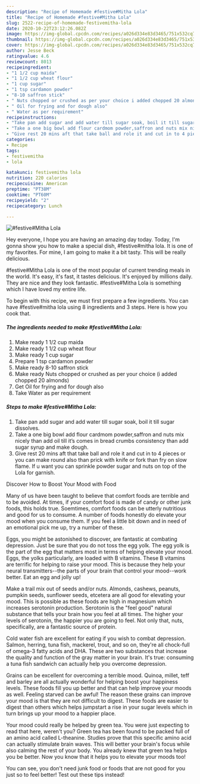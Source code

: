 ```yaml
---
description: "Recipe of Homemade #festive#Mitha Lola"
title: "Recipe of Homemade #festive#Mitha Lola"
slug: 2522-recipe-of-homemade-festivemitha-lola
date: 2020-10-22T23:12:26.082Z
image: https://img-global.cpcdn.com/recipes/a026d334e83d3465/751x532cq70/festivemitha-lola-recipe-main-photo.jpg
thumbnail: https://img-global.cpcdn.com/recipes/a026d334e83d3465/751x532cq70/festivemitha-lola-recipe-main-photo.jpg
cover: https://img-global.cpcdn.com/recipes/a026d334e83d3465/751x532cq70/festivemitha-lola-recipe-main-photo.jpg
author: Jesse Beck
ratingvalue: 4.6
reviewcount: 8013
recipeingredient:
- "1 1/2 cup maida"
- "1 1/2 cup wheat flour"
- "1 cup sugar"
- "1 tsp cardamon powder"
- "8-10 saffron stick"
- " Nuts chopped or crushed as per your choice i added chopped 20 almonds"
- " Oil for frying and for dough also"
- " Water as per requirement"
recipeinstructions:
- "Take pan add sugar and add water till sugar soak, boil it till sugar dissolves."
- "Take a one big bowl add flour cardmom powder,saffron and nuts mix nicely than add oil till it’s comes in bread crumbs consistency than add sugar syrup and make dough."
- "Give rest 20 mins aft that take ball and role it and cut in to 4 pieces or you can make round also than prick with knife or fork than fry on slow flame. If u want you can sprinkle powder sugar and nuts on top of the Lola for garnish."
categories:
- Recipe
tags:
- festivemitha
- lola

katakunci: festivemitha lola 
nutrition: 220 calories
recipecuisine: American
preptime: "PT38M"
cooktime: "PT60M"
recipeyield: "2"
recipecategory: Lunch

---
```



![#festive#Mitha Lola](https://img-global.cpcdn.com/recipes/a026d334e83d3465/751x532cq70/festivemitha-lola-recipe-main-photo.jpg)

Hey everyone, I hope you are having an amazing day today. Today, I'm gonna show you how to make a special dish, #festive#mitha lola. It is one of my favorites. For mine, I am going to make it a bit tasty. This will be really delicious.



#festive#Mitha Lola is one of the most popular of current trending meals in the world. It's easy, it's fast, it tastes delicious. It's enjoyed by millions daily. They are nice and they look fantastic. #festive#Mitha Lola is something which I have loved my entire life.


To begin with this recipe, we must first prepare a few ingredients. You can have #festive#mitha lola using 8 ingredients and 3 steps. Here is how you cook that.

<!--inarticleads1-->

##### The ingredients needed to make #festive#Mitha Lola:

1. Make ready 1 1/2 cup maida
1. Make ready 1 1/2 cup wheat flour
1. Make ready 1 cup sugar
1. Prepare 1 tsp cardamon powder
1. Make ready 8-10 saffron stick
1. Make ready  Nuts chopped or crushed as per your choice (i added chopped 20 almonds)
1. Get  Oil for frying and for dough also
1. Take  Water as per requirement




<!--inarticleads2-->

##### Steps to make #festive#Mitha Lola:

1. Take pan add sugar and add water till sugar soak, boil it till sugar dissolves.
1. Take a one big bowl add flour cardmom powder,saffron and nuts mix nicely than add oil till it’s comes in bread crumbs consistency than add sugar syrup and make dough.
1. Give rest 20 mins aft that take ball and role it and cut in to 4 pieces or you can make round also than prick with knife or fork than fry on slow flame. If u want you can sprinkle powder sugar and nuts on top of the Lola for garnish.




Discover How to Boost Your Mood with Food


Many of us have been taught to believe that comfort foods are terrible and to be avoided. At times, if your comfort food is made of candy or other junk foods, this holds true. Soemtimes, comfort foods can be utterly nutritious and good for us to consume. A number of foods honestly do elevate your mood when you consume them. If you feel a little bit down and in need of an emotional pick me up, try a number of these.

Eggs, you might be astonished to discover, are fantastic at combating depression. Just be sure that you do not toss the egg yolk. The egg yolk is the part of the egg that matters most in terms of helping elevate your mood. Eggs, the yolks particularly, are loaded with B vitamins. These B vitamins are terrific for helping to raise your mood. This is because they help your neural transmitters--the parts of your brain that control your mood--work better. Eat an egg and jolly up!

Make a trail mix out of seeds and/or nuts. Almonds, cashews, peanuts, pumpkin seeds, sunflower seeds, etcetera are all good for elevating your mood. This is possible as these foods are high in magnesium which increases serotonin production. Serotonin is the "feel good" natural substance that tells your brain how you feel at all times. The higher your levels of serotonin, the happier you are going to feel. Not only that, nuts, specifically, are a fantastic source of protein.

Cold water fish are excellent for eating if you wish to combat depression. Salmon, herring, tuna fish, mackerel, trout, and so on, they're all chock-full of omega-3 fatty acids and DHA. These are two substances that increase the quality and function of the gray matter in your brain. It's true: consuming a tuna fish sandwich can actually help you overcome depression. 

Grains can be excellent for overcoming a terrible mood. Quinoa, millet, teff and barley are all actually wonderful for helping boost your happiness levels. These foods fill you up better and that can help improve your moods as well. Feeling starved can be awful! The reason these grains can improve your mood is that they are not difficult to digest. These foods are easier to digest than others which helps jumpstart a rise in your sugar levels which in turn brings up your mood to a happier place.

Your mood could really be helped by green tea. You were just expecting to read that here, weren't you? Green tea has been found to be packed full of an amino acid called L-theanine. Studies prove that this specific amino acid can actually stimulate brain waves. This will better your brain's focus while also calming the rest of your body. You already knew that green tea helps you be better. Now you know that it helps you to elevate your moods too!

You can see, you don't need junk food or foods that are not good for you just so to feel better! Test out  these tips  instead!

